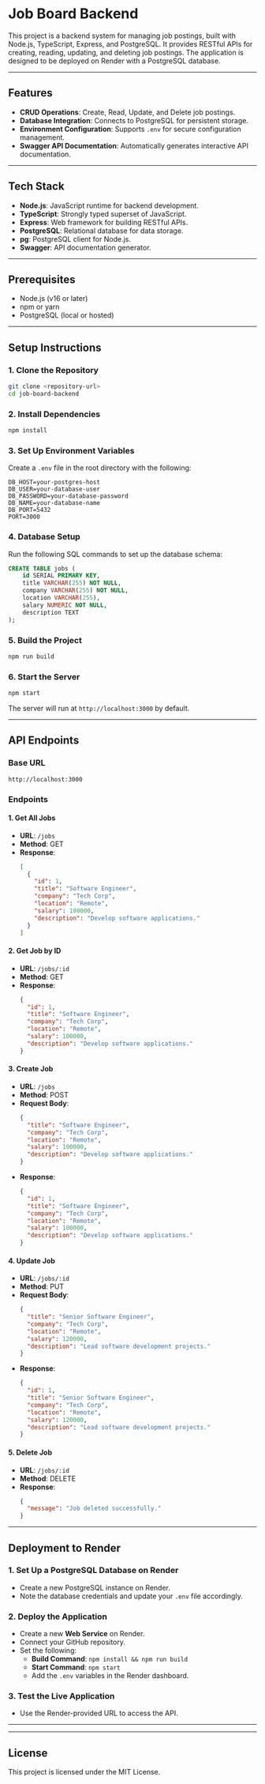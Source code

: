 # Job Board Backend

This project is a backend system for managing job postings, built with Node.js, TypeScript, Express, and PostgreSQL. It provides RESTful APIs for creating, reading, updating, and deleting job postings. The application is designed to be deployed on Render with a PostgreSQL database.

---

## Features
- **CRUD Operations**: Create, Read, Update, and Delete job postings.
- **Database Integration**: Connects to PostgreSQL for persistent storage.
- **Environment Configuration**: Supports `.env` for secure configuration management.
- **Swagger API Documentation**: Automatically generates interactive API documentation.

---

## Tech Stack
- **Node.js**: JavaScript runtime for backend development.
- **TypeScript**: Strongly typed superset of JavaScript.
- **Express**: Web framework for building RESTful APIs.
- **PostgreSQL**: Relational database for data storage.
- **pg**: PostgreSQL client for Node.js.
- **Swagger**: API documentation generator.

---

## Prerequisites
- Node.js (v16 or later)
- npm or yarn
- PostgreSQL (local or hosted)

---

## Setup Instructions

### 1. Clone the Repository
```bash
git clone <repository-url>
cd job-board-backend
```

### 2. Install Dependencies
```bash
npm install
```

### 3. Set Up Environment Variables
Create a `.env` file in the root directory with the following:
```env
DB_HOST=your-postgres-host
DB_USER=your-database-user
DB_PASSWORD=your-database-password
DB_NAME=your-database-name
DB_PORT=5432
PORT=3000
```

### 4. Database Setup
Run the following SQL commands to set up the database schema:
```sql
CREATE TABLE jobs (
    id SERIAL PRIMARY KEY,
    title VARCHAR(255) NOT NULL,
    company VARCHAR(255) NOT NULL,
    location VARCHAR(255),
    salary NUMERIC NOT NULL,
    description TEXT
);
```

### 5. Build the Project
```bash
npm run build
```

### 6. Start the Server
```bash
npm start
```
The server will run at `http://localhost:3000` by default.

---

## API Endpoints

### Base URL
`http://localhost:3000`

### Endpoints

#### 1. **Get All Jobs**
- **URL**: `/jobs`
- **Method**: GET
- **Response**:
  ```json
  [
    {
      "id": 1,
      "title": "Software Engineer",
      "company": "Tech Corp",
      "location": "Remote",
      "salary": 100000,
      "description": "Develop software applications."
    }
  ]
  ```

#### 2. **Get Job by ID**
- **URL**: `/jobs/:id`
- **Method**: GET
- **Response**:
  ```json
  {
    "id": 1,
    "title": "Software Engineer",
    "company": "Tech Corp",
    "location": "Remote",
    "salary": 100000,
    "description": "Develop software applications."
  }
  ```

#### 3. **Create Job**
- **URL**: `/jobs`
- **Method**: POST
- **Request Body**:
  ```json
  {
    "title": "Software Engineer",
    "company": "Tech Corp",
    "location": "Remote",
    "salary": 100000,
    "description": "Develop software applications."
  }
  ```
- **Response**:
  ```json
  {
    "id": 1,
    "title": "Software Engineer",
    "company": "Tech Corp",
    "location": "Remote",
    "salary": 100000,
    "description": "Develop software applications."
  }
  ```

#### 4. **Update Job**
- **URL**: `/jobs/:id`
- **Method**: PUT
- **Request Body**:
  ```json
  {
    "title": "Senior Software Engineer",
    "company": "Tech Corp",
    "location": "Remote",
    "salary": 120000,
    "description": "Lead software development projects."
  }
  ```
- **Response**:
  ```json
  {
    "id": 1,
    "title": "Senior Software Engineer",
    "company": "Tech Corp",
    "location": "Remote",
    "salary": 120000,
    "description": "Lead software development projects."
  }
  ```

#### 5. **Delete Job**
- **URL**: `/jobs/:id`
- **Method**: DELETE
- **Response**:
  ```json
  {
    "message": "Job deleted successfully."
  }
  ```

---

## Deployment to Render

### 1. Set Up a PostgreSQL Database on Render
- Create a new PostgreSQL instance on Render.
- Note the database credentials and update your `.env` file accordingly.

### 2. Deploy the Application
- Create a new **Web Service** on Render.
- Connect your GitHub repository.
- Set the following:
  - **Build Command**: `npm install && npm run build`
  - **Start Command**: `npm start`
  - Add the `.env` variables in the Render dashboard.

### 3. Test the Live Application
- Use the Render-provided URL to access the API.

---


---

## License
This project is licensed under the MIT License.

